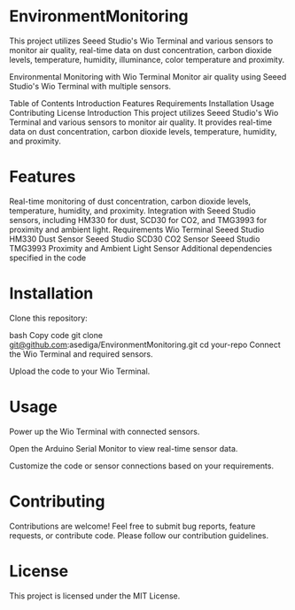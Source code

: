 # EnvironmentMonitoring
 This project utilizes Seeed Studio's Wio Terminal and various sensors to monitor air quality, real-time data on dust concentration, carbon dioxide levels, temperature, humidity, illuminance, color temperature and proximity.
 
Environmental Monitoring with Wio Terminal
Monitor air quality using Seeed Studio's Wio Terminal with multiple sensors.

Table of Contents
Introduction
Features
Requirements
Installation
Usage
Contributing
License
Introduction
This project utilizes Seeed Studio's Wio Terminal and various sensors to monitor air quality. It provides real-time data on dust concentration, carbon dioxide levels, temperature, humidity, and proximity.

# Features
Real-time monitoring of dust concentration, carbon dioxide levels, temperature, humidity, and proximity.
Integration with Seeed Studio sensors, including HM330 for dust, SCD30 for CO2, and TMG3993 for proximity and ambient light.
Requirements
Wio Terminal
Seeed Studio HM330 Dust Sensor
Seeed Studio SCD30 CO2 Sensor
Seeed Studio TMG3993 Proximity and Ambient Light Sensor
Additional dependencies specified in the code

# Installation

Clone this repository:

bash
Copy code
git clone git@github.com:asediga/EnvironmentMonitoring.git
cd your-repo
Connect the Wio Terminal and required sensors.

Upload the code to your Wio Terminal.

# Usage
Power up the Wio Terminal with connected sensors.

Open the Arduino Serial Monitor to view real-time sensor data.

Customize the code or sensor connections based on your requirements.

# Contributing
Contributions are welcome! Feel free to submit bug reports, feature requests, or contribute code. Please follow our contribution guidelines.

# License
This project is licensed under the MIT License.
